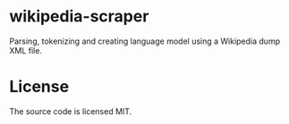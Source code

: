# wikipedia-scraper

Parsing, tokenizing and creating language model using a Wikipedia dump XML file.

# License

The source code is licensed MIT.
